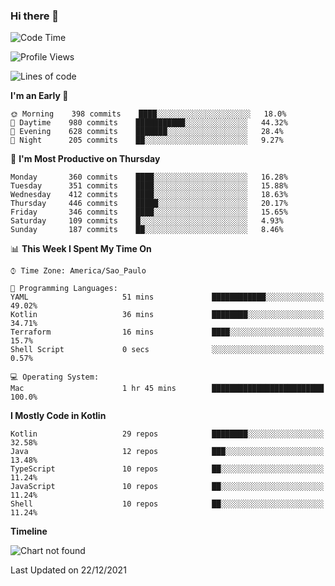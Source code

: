 ### Hi there 👋

<!--
**fernandonogueira/fernandonogueira** is a ✨ _special_ ✨ repository because its `README.md` (this file) appears on your GitHub profile.

Here are some ideas to get you started:

- 🔭 I’m currently working on ...
- 🌱 I’m currently learning ...
- 👯 I’m looking to collaborate on ...
- 🤔 I’m looking for help with ...
- 💬 Ask me about ...
- 📫 How to reach me: ...
- 😄 Pronouns: ...
- ⚡ Fun fact: ...
-->

<!--START_SECTION:waka-->
![Code Time](http://img.shields.io/badge/Code%20Time-1%2C187%20hrs%2038%20mins-blue)

![Profile Views](http://img.shields.io/badge/Profile%20Views-1-blue)

![Lines of code](https://img.shields.io/badge/From%20Hello%20World%20I%27ve%20Written-329%20Thousand%20lines%20of%20code-blue)

**I'm an Early 🐤** 

```text
🌞 Morning    398 commits    ████░░░░░░░░░░░░░░░░░░░░░   18.0% 
🌆 Daytime    980 commits    ███████████░░░░░░░░░░░░░░   44.32% 
🌃 Evening    628 commits    ███████░░░░░░░░░░░░░░░░░░   28.4% 
🌙 Night      205 commits    ██░░░░░░░░░░░░░░░░░░░░░░░   9.27%

```
📅 **I'm Most Productive on Thursday** 

```text
Monday       360 commits    ████░░░░░░░░░░░░░░░░░░░░░   16.28% 
Tuesday      351 commits    ████░░░░░░░░░░░░░░░░░░░░░   15.88% 
Wednesday    412 commits    ████░░░░░░░░░░░░░░░░░░░░░   18.63% 
Thursday     446 commits    █████░░░░░░░░░░░░░░░░░░░░   20.17% 
Friday       346 commits    ████░░░░░░░░░░░░░░░░░░░░░   15.65% 
Saturday     109 commits    █░░░░░░░░░░░░░░░░░░░░░░░░   4.93% 
Sunday       187 commits    ██░░░░░░░░░░░░░░░░░░░░░░░   8.46%

```


📊 **This Week I Spent My Time On** 

```text
⌚︎ Time Zone: America/Sao_Paulo

💬 Programming Languages: 
YAML                     51 mins             ████████████░░░░░░░░░░░░░   49.02% 
Kotlin                   36 mins             ████████░░░░░░░░░░░░░░░░░   34.71% 
Terraform                16 mins             ████░░░░░░░░░░░░░░░░░░░░░   15.7% 
Shell Script             0 secs              ░░░░░░░░░░░░░░░░░░░░░░░░░   0.57%

💻 Operating System: 
Mac                      1 hr 45 mins        █████████████████████████   100.0%

```

**I Mostly Code in Kotlin** 

```text
Kotlin                   29 repos            ████████░░░░░░░░░░░░░░░░░   32.58% 
Java                     12 repos            ███░░░░░░░░░░░░░░░░░░░░░░   13.48% 
TypeScript               10 repos            ██░░░░░░░░░░░░░░░░░░░░░░░   11.24% 
JavaScript               10 repos            ██░░░░░░░░░░░░░░░░░░░░░░░   11.24% 
Shell                    10 repos            ██░░░░░░░░░░░░░░░░░░░░░░░   11.24%

```


**Timeline**

![Chart not found](https://raw.githubusercontent.com/fernandonogueira/fernandonogueira/master/charts/bar_graph.png) 


 Last Updated on 22/12/2021
<!--END_SECTION:waka-->
